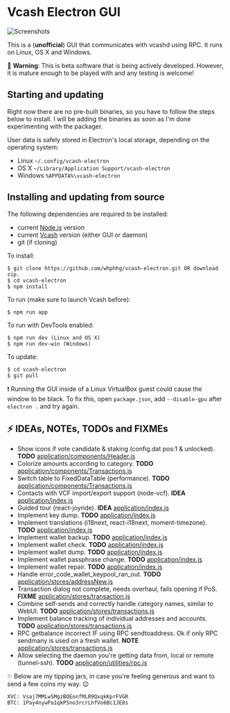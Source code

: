 # Vcash Electron GUI

![Screenshots](http://i.imgur.com/zfjel56.gif)

This is a (**unofficial**) GUI that communicates with vcashd using RPC. It runs on Linux, OS X and Windows.

:hatching_chick: **Warning**: This is beta software that is being actively developed. However, it is mature enough to be played with and any testing is welcome!


## Starting and updating

Right now there are no pre-built binaries, so you have to follow the steps below to install. I will be adding the binaries as soon as I'm done experimenting with the packager.

User data is safely stored in Electron's local storage, depending on the operating system:
- Linux `~/.config/vcash-electron`
- OS X `~/Library/Application Support/vcash-electron`
- Windows `%APPDATA%\vcash-electron`


## Installing and updating from source

The following dependencies are required to be installed:
* current [Node.js](https://nodejs.org/en/download/current/) version
* current [Vcash](https://v.cash/wallets.php) version (either GUI or daemon)
* git (if cloning)

To install:

    $ git clone https://github.com/whphhg/vcash-electron.git OR download zip.
    $ cd vcash-electron
    $ npm install

To run (make sure to launch Vcash before):

    $ npm run app

To run with DevTools enabled:

    $ npm run dev (Linux and OS X)
    $ npm run dev-win (Windows)

To update:

    $ cd vcash-electron
    $ git pull

:exclamation: Running the GUI inside of a Linux VirtualBox guest could cause the window to be black. To fix this, open `package.json`, add `--disable-gpu` after `electron .` and try again.

## :zap: IDEAs, NOTEs, TODOs and FIXMEs

- Show icons if vote candidate & staking (config.dat pos:1 & unlocked). __TODO__ [application/components/Header.js](application/components/Header.js)
- Colorize amounts according to category. __TODO__ [application/components/Transactions.js](application/components/Transactions.js)
- Switch table to FixedDataTable (performance). __TODO__ [application/components/Transactions.js](application/components/Transactions.js)
- Contacts with VCF import/export support (node-vcf). __IDEA__ [application/index.js](application/index.js)
- Guided tour (react-joyride). __IDEA__ [application/index.js](application/index.js)
- Implement key dump. __TODO__ [application/index.js](application/index.js)
- Implement translations (i18next, react-i18next, moment-timezone). __TODO__ [application/index.js](application/index.js)
- Implement wallet backup. __TODO__ [application/index.js](application/index.js)
- Implement wallet check. __TODO__ [application/index.js](application/index.js)
- Implement wallet dump. __TODO__ [application/index.js](application/index.js)
- Implement wallet passphrase change. __TODO__ [application/index.js](application/index.js)
- Implement wallet repair. __TODO__ [application/index.js](application/index.js)
- Handle error_code_wallet_keypool_ran_out. __TODO__ [application/stores/addressNew.js](application/stores/addressNew.js)
- Transaction dialog not complete, needs overhaul, fails opening if PoS. __FIXME__ [application/stores/transaction.js](application/stores/transaction.js)
- Combine self-sends and correctly handle category names, similar to WebUI. __TODO__ [application/stores/transactions.js](application/stores/transactions.js)
- Implement balance tracking of individual addresses and accounts. __TODO__ [application/stores/transactions.js](application/stores/transactions.js)
- RPC getbalance incorrect IF using RPC sendtoaddress. Ok if only RPC sendmany is used on a fresh wallet. __NOTE__ [application/stores/transactions.js](application/stores/transactions.js)
- Allow selecting the daemon you're getting data from, local or remote (tunnel-ssh). __TODO__ [application/utilities/rpc.js](application/utilities/rpc.js)

:sparkles: Below are my tipping jars, in case you're feeling generous and want to send a few coins my way. :wink:

```
XVC: Vsaj7MMLwSMgzBQEonfMLR9QxqkKprFVGR
BTC: 1Pay4nywPa1qkP5no3rcrLhfVo6Bc1JE8s
```
